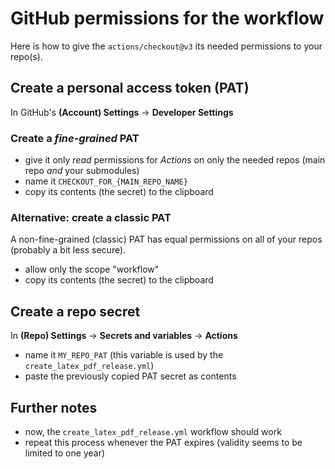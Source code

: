 # GitHub permissions for the workflow

Here is how to give the `actions/checkout@v3` its needed permissions to your repo(s).

## Create a personal access token (PAT)

In GitHub's **(Account) Settings** -> **Developer Settings**

### Create a *fine-grained* PAT
- give it only *read* permissions for *Actions* on only the needed repos (main repo *and* your submodules)
- name it `CHECKOUT_FOR_{MAIN_REPO_NAME}`
- copy its contents (the secret) to the clipboard

### Alternative: create a classic PAT 

A non-fine-grained (classic) PAT has equal permissions on all of your repos (probably a bit less secure).
- allow only the scope "workflow"
- copy its contents (the secret) to the clipboard

## Create a repo secret 

In **(Repo) Settings** -> **Secrets and variables** -> **Actions**
  - name it `MY_REPO_PAT` (this variable is used by the `create_latex_pdf_release.yml`) 
  - paste the previously copied PAT secret as contents
  
## Further notes
- now, the `create_latex_pdf_release.yml` workflow should work 
- repeat this process whenever the PAT expires (validity seems to be limited to one year)

